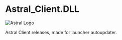 # Astral_Client.DLL
![Astral Logo](https://github.com/[iArsonic/Astral_Client.DLL/blob/main/astrallogo.png?raw=true)

Astral Client releases, made for launcher autoupdater.
